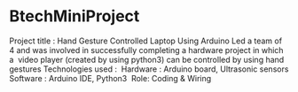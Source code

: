 # BtechMiniProject

Project title : Hand Gesture Controlled Laptop Using Arduino
Led a team of 4 and was involved in successfully completing a
hardware project in which a  video player (created by using
python3) can be controlled by using hand gestures
Technologies used : 
Hardware : Arduino board, Ultrasonic sensors
Software : Arduino IDE, Python3 
Role: Coding & Wiring
